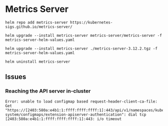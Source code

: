# Metrics Server

`helm repo add metrics-server https://kubernetes-sigs.github.io/metrics-server/`

`helm upgrade --install metrics-server metrics-server/metrics-server -f metrics-server-helm-values.yaml`

`helm upgrade --install metrics-server ./metrics-server-3.12.2.tgz -f metrics-server-helm-values.yaml`

`helm uninstall metrics-server`

## Issues

### Reaching the API server in-cluster

```
Error: unable to load configmap based request-header-client-ca-file: Get "https://[2403:580a:e4b1:1:ffff:ffff:ffff:1]:443/api/v1/namespaces/kube-system/configmaps/extension-apiserver-authentication": dial tcp [2403:580a:e4b1:1:ffff:ffff:ffff:1]:443: i/o timeout
```
